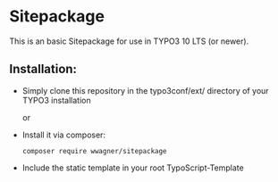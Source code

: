 # Sitepackage

This is an basic Sitepackage for use in TYPO3 10 LTS (or newer).

## Installation:
* Simply clone this repository in the typo3conf/ext/ directory of your TYPO3 installation
  
  or
  
* Install it via composer:
  
  `composer require wwagner/sitepackage`  

* Include the static template in your root TypoScript-Template
